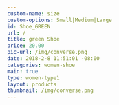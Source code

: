 ```yaml
---
custom-name: size
custom-options: Small|Medium|Large
id: Shoe_GREEN
url: /
title: green Shoe
price: 20.00
pic-url: /img/converse.png
date: 2018-2-8 11:51:01 -08:00
categories: women-shoe
main: true
type: women-type1
layout: products
thumbnail: /img/converse.png
---
```


